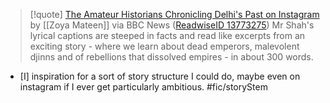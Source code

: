 
> [!quote]  [The Amateur Historians Chronicling Delhi's Past on Instagram](https://www.bbc.com/news/world-asia-india-60299136) by [[Zoya Mateen]] via BBC News ([ReadwiseID 13773275](https://read.readwise.io/read/01fwe8rewgn68n5crsn92cjtmx))
> Mr Shah's lyrical captions are steeped in facts and read like excerpts from an exciting story - where we learn about dead emperors, malevolent djinns and of rebellions that dissolved empires - in about 300 words.

- [I] inspiration for a sort of story structure I could do, maybe even on instagram if I ever get particularly ambitious. #fic/storyStem 